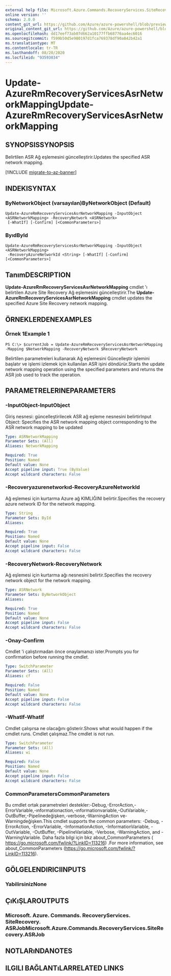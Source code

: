 ```yaml
---
external help file: Microsoft.Azure.Commands.RecoveryServices.SiteRecovery.dll-Help.xml
online version: ''
schema: 2.0.0
content_git_url: https://github.com/Azure/azure-powershell/blob/preview/src/ResourceManager/RecoveryServices.SiteRecovery/Commands.RecoveryServices.SiteRecovery/help/Update-AzureRmRecoveryServicesAsrNetworkMapping.md
original_content_git_url: https://github.com/Azure/azure-powershell/blob/preview/src/ResourceManager/RecoveryServices.SiteRecovery/Commands.RecoveryServices.SiteRecovery/help/Update-AzureRmRecoveryServicesAsrNetworkMapping.md
ms.openlocfilehash: dd17eef73ab07d662a10177ffb68776aa4ec6016
ms.sourcegitcommit: f599b50d5e980197d1fca769378df90a842b42a1
ms.translationtype: MT
ms.contentlocale: tr-TR
ms.lasthandoff: 08/20/2020
ms.locfileid: "93593034"
---
```

# <span data-ttu-id="a5962-101">Update-AzureRmRecoveryServicesAsrNetworkMapping</span><span class="sxs-lookup"><span data-stu-id="a5962-101">Update-AzureRmRecoveryServicesAsrNetworkMapping</span></span>

## <span data-ttu-id="a5962-102">SYNOPSIS</span><span class="sxs-lookup"><span data-stu-id="a5962-102">SYNOPSIS</span></span>
<span data-ttu-id="a5962-103">Belirtilen ASR Ağ eşlemesini güncelleştirir.</span><span class="sxs-lookup"><span data-stu-id="a5962-103">Updates the specified ASR network mapping.</span></span>

[!INCLUDE [migrate-to-az-banner](../../includes/migrate-to-az-banner.md)]

## <span data-ttu-id="a5962-104">INDEKI</span><span class="sxs-lookup"><span data-stu-id="a5962-104">SYNTAX</span></span>

### <span data-ttu-id="a5962-105">ByNetworkObject (varsayılan)</span><span class="sxs-lookup"><span data-stu-id="a5962-105">ByNetworkObject (Default)</span></span>
```
Update-AzureRmRecoveryServicesAsrNetworkMapping -InputObject <ASRNetworkMapping> -RecoveryNetwork <ASRNetwork>
 [-WhatIf] [-Confirm] [<CommonParameters>]
```

### <span data-ttu-id="a5962-106">Byıd</span><span class="sxs-lookup"><span data-stu-id="a5962-106">ById</span></span>
```
Update-AzureRmRecoveryServicesAsrNetworkMapping -InputObject <ASRNetworkMapping>
 -RecoveryAzureNetworkId <String> [-WhatIf] [-Confirm] [<CommonParameters>]
```

## <span data-ttu-id="a5962-107">Tanım</span><span class="sxs-lookup"><span data-stu-id="a5962-107">DESCRIPTION</span></span>
<span data-ttu-id="a5962-108">**Update-AzureRmRecoveryServicesAsrNetworkMapping** cmdlet 'ı belirtilen Azure Site Recovery Ağ eşlemesini güncelleştirir.</span><span class="sxs-lookup"><span data-stu-id="a5962-108">The **Update-AzureRmRecoveryServicesAsrNetworkMapping** cmdlet updates the specified Azure Site Recovery network mapping.</span></span>

## <span data-ttu-id="a5962-109">ÖRNEKLERDEN</span><span class="sxs-lookup"><span data-stu-id="a5962-109">EXAMPLES</span></span>

### <span data-ttu-id="a5962-110">Örnek 1</span><span class="sxs-lookup"><span data-stu-id="a5962-110">Example 1</span></span>
```
PS C:\> $currentJob = Update-AzureRmRecoveryServicesAsrNetworkMapping -Mapping $NetworkMapping -RecoveryNetwork $RecoveryNetwork
```

<span data-ttu-id="a5962-111">Belirtilen parametreleri kullanarak Ağ eşlemesini Güncelleştir işlemini başlatır ve işlemi izlemek için kullanılan ASR işini döndürür.</span><span class="sxs-lookup"><span data-stu-id="a5962-111">Starts the update network mapping operation using the specified parameters and returns the ASR job used to track the operation.</span></span>

## <span data-ttu-id="a5962-112">PARAMETRELERINE</span><span class="sxs-lookup"><span data-stu-id="a5962-112">PARAMETERS</span></span>

### <span data-ttu-id="a5962-113">-InputObject</span><span class="sxs-lookup"><span data-stu-id="a5962-113">-InputObject</span></span>
<span data-ttu-id="a5962-114">Giriş nesnesi: güncelleştirilecek ASR ağ eşleme nesnesini belirtir</span><span class="sxs-lookup"><span data-stu-id="a5962-114">Input Object: Specifies the ASR network mapping object corresponding to the ASR network mapping to be updated</span></span> 

```yaml
Type: ASRNetworkMapping
Parameter Sets: (All)
Aliases: NetworkMapping

Required: True
Position: Named
Default value: None
Accept pipeline input: True (ByValue)
Accept wildcard characters: False
```

### <span data-ttu-id="a5962-115">-Recoveryazurenetworkıd</span><span class="sxs-lookup"><span data-stu-id="a5962-115">-RecoveryAzureNetworkId</span></span>
<span data-ttu-id="a5962-116">Ağ eşlemesi için kurtarma Azure ağ KIMLIĞINI belirtir.</span><span class="sxs-lookup"><span data-stu-id="a5962-116">Specifies the recovery azure network ID for the network mapping.</span></span>

```yaml
Type: String
Parameter Sets: ById
Aliases: 

Required: True
Position: Named
Default value: None
Accept pipeline input: False
Accept wildcard characters: False
```

### <span data-ttu-id="a5962-117">-RecoveryNetwork</span><span class="sxs-lookup"><span data-stu-id="a5962-117">-RecoveryNetwork</span></span>
<span data-ttu-id="a5962-118">Ağ eşlemesi için kurtarma ağı nesnesini belirtir.</span><span class="sxs-lookup"><span data-stu-id="a5962-118">Specifies the recovery network object for the network mapping.</span></span>

```yaml
Type: ASRNetwork
Parameter Sets: ByNetworkObject
Aliases: 

Required: True
Position: Named
Default value: None
Accept pipeline input: False
Accept wildcard characters: False
```

### <span data-ttu-id="a5962-119">-Onay</span><span class="sxs-lookup"><span data-stu-id="a5962-119">-Confirm</span></span>
<span data-ttu-id="a5962-120">Cmdlet 'i çalıştırmadan önce onaylamanızı ister.</span><span class="sxs-lookup"><span data-stu-id="a5962-120">Prompts you for confirmation before running the cmdlet.</span></span>

```yaml
Type: SwitchParameter
Parameter Sets: (All)
Aliases: cf

Required: False
Position: Named
Default value: None
Accept pipeline input: False
Accept wildcard characters: False
```

### <span data-ttu-id="a5962-121">-WhatIf</span><span class="sxs-lookup"><span data-stu-id="a5962-121">-WhatIf</span></span>
<span data-ttu-id="a5962-122">Cmdlet çalışırsa ne olacağını gösterir.</span><span class="sxs-lookup"><span data-stu-id="a5962-122">Shows what would happen if the cmdlet runs.</span></span> <span data-ttu-id="a5962-123">Cmdlet çalışmaz.</span><span class="sxs-lookup"><span data-stu-id="a5962-123">The cmdlet is not run.</span></span>

```yaml
Type: SwitchParameter
Parameter Sets: (All)
Aliases: wi

Required: False
Position: Named
Default value: None
Accept pipeline input: False
Accept wildcard characters: False
```

### <span data-ttu-id="a5962-124">CommonParameters</span><span class="sxs-lookup"><span data-stu-id="a5962-124">CommonParameters</span></span>
<span data-ttu-id="a5962-125">Bu cmdlet ortak parametreleri destekler:-Debug,-ErrorAction,-ErrorVariable,-ınformationaction,-ınformationvariable,-OutVariable,-OutBuffer,-Pipelinedeğişken,-verbose,-WarningAction ve-Warningdeğişken.</span><span class="sxs-lookup"><span data-stu-id="a5962-125">This cmdlet supports the common parameters: -Debug, -ErrorAction, -ErrorVariable, -InformationAction, -InformationVariable, -OutVariable, -OutBuffer, -PipelineVariable, -Verbose, -WarningAction, and -WarningVariable.</span></span> <span data-ttu-id="a5962-126">Daha fazla bilgi için bkz about_CommonParameters ( https://go.microsoft.com/fwlink/?LinkID=113216) .</span><span class="sxs-lookup"><span data-stu-id="a5962-126">For more information, see about_CommonParameters (https://go.microsoft.com/fwlink/?LinkID=113216).</span></span>

## <span data-ttu-id="a5962-127">GÖLGELENDIRICI</span><span class="sxs-lookup"><span data-stu-id="a5962-127">INPUTS</span></span>

### <span data-ttu-id="a5962-128">Yabilirsiniz</span><span class="sxs-lookup"><span data-stu-id="a5962-128">None</span></span>

## <span data-ttu-id="a5962-129">ÇıKıŞLAR</span><span class="sxs-lookup"><span data-stu-id="a5962-129">OUTPUTS</span></span>

### <span data-ttu-id="a5962-130">Microsoft. Azure. Commands. RecoveryServices. SiteRecovery. ASRJob</span><span class="sxs-lookup"><span data-stu-id="a5962-130">Microsoft.Azure.Commands.RecoveryServices.SiteRecovery.ASRJob</span></span>

## <span data-ttu-id="a5962-131">NOTLARıNDA</span><span class="sxs-lookup"><span data-stu-id="a5962-131">NOTES</span></span>

## <span data-ttu-id="a5962-132">ILGILI BAĞLANTıLAR</span><span class="sxs-lookup"><span data-stu-id="a5962-132">RELATED LINKS</span></span>

